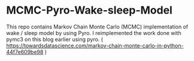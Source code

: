 # MCMC-Pyro-Wake-sleep-Model
 This repo contains Markov Chain Monte Carlo (MCMC) implementation of wake / sleep model by using Pyro. I reimplemented the work done with pymc3 on this blog earlier using pyro. ( https://towardsdatascience.com/markov-chain-monte-carlo-in-python-44f7e609be98 ) 
